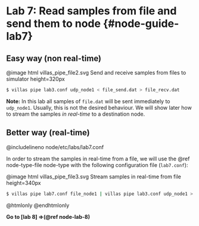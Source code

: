 # Lab 7: Read samples from file and send them to node  {#node-guide-lab7}

## Easy way (non real-time)

@image html villas_pipe_file2.svg Send and receive samples from files to simulator height=320px

```bash
$ villas pipe lab3.conf udp_node1 < file_send.dat > file_recv.dat
```

**Note:** In this lab all samples of `file.dat` will be sent immediately to `udp_node1`.
Usually, this is not the desired behaviour.
We will show later how to stream the samples _in real-time_ to a destination node.

## Better way (real-time)

@includelineno node/etc/labs/lab7.conf

In order to stream the samples in real-time from a file, we will use the @ref node-type-file node-type with the following configuration file (`lab7.conf`):

@image html villas_pipe_file3.svg Stream samples in real-time from file height=340px

```bash
$ villas pipe lab7.conf file_node1 | villas pipe lab3.conf udp_node1 > file_recv.dat
```

@htmlonly
<asciinema-player rows="25" cols="500" poster="npt:0:13"  src="recordings/terminal/villas_pipe_file.json">
@endhtmlonly

**Go to [lab 8] =>(@ref node-lab-8)**